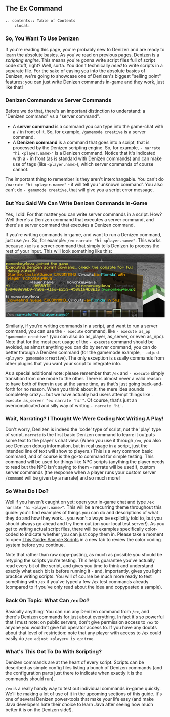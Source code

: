 The Ex Command
--------------

```eval_rst
.. contents:: Table of Contents
    :local:
```

### So, You Want To Use Denizen

If you're reading this page, you're probably new to Denizen and are ready to learn the absolute basics. As you've read on previous pages, Denizen is a *scripting engine*. This means you're gonna write script files full of script code stuff, right? Well, sorta. You don't technically *need* to write scripts in a separate file. For the sake of easing you into the absolute basics of Denizen, we're going to showcase one of Denizen's biggest "selling point" features: you can just write Denizen commands in-game and they work, just like that!

### Denizen Commands vs Server Commands

Before we do that, there's an important distinction to understand: a "Denizen command" vs a "server command".

- A **server command** is a command you can type into the game-chat with a `/` in front of it. So, for example, `/gamemode creative` is a server command.
- A **Denizen command** is a command that goes into a script, that is processed by the Denizen scripting engine. So, for example, `- narrate "hi <player.name>"` is a Denizen command. Notice that it's indicated with a `-` in front (as is standard with Denizen commands) and can make use of tags (like `<player.name>`), which server commands of course cannot.

The important thing to remember is they aren't interchangable. You can't do `/narrate "hi <player.name>"` - it will tell you 'unknown command'. You also can't do `- gamemode creative`, that will give you a script error message.

### But You Said We Can Write Denizen Commands In-Game

Yes, I did! For that matter you can write server commands in a script. How? Well there's a Denizen command that executes a server command, and there's a server command that executes a Denizen command.

If you're writing commands in-game, and want to run a Denizen command, just use `/ex`. So, for example: `/ex narrate "hi <player.name>"`. This works because `/ex` is a server command that simply tells Denizen to process the rest of your input. This will look something like this:
![](images/excommandnarrate.png)

Similarly, if you're writing commands in a script, and want to run a server command, you can use the `- execute` command, like `- execute as_op "gamemode creative"` <span class="parens">(you can also do as_player, as_server, or even as_npc)</span>. Note that for the most part usage of the `- execute` command should be avoided, as almost anything you can do by server command, you can do better through a Denizen command <span class="parens">(for the gamemode example, `- adjust <player> gamemode:creative`)</span>. The only exception is usually commands from other plugins that you want your script to integrate into.

As a special additional note: please remember that `/ex` and `- execute` simply transition from one mode to the other. There is almost never a valid reason to have both of them in use at the same time, as that's just going back-and-forth for no reason. When you think about it, the mere idea sounds completely crazy... but we have actually had users attempt things like `- execute as_server "ex narrate 'hi'"`. Of course, that's just an overcomplicated and silly way of writing `- narrate 'hi'`.

### Wait, Narrating? I Thought We Were Coding Not Writing A Play!

Don't worry, Denizen is indeed the 'code' type of script, not the 'play' type of script. `narrate` is the first basic Denizen command to learn: it outputs some text to the player's chat view. <span class="parens">(When you use it through `/ex`, you also see Denizen debug information, but in real usage in a script, just the intended line of text will show to players.)</span> This is a very common basic command, and of course is the go-to command for simple testing. This command will be used for things like NPC scripts <span class="parens">(anything the player needs to read but the NPC isn't saying to them - narrate will be used!)</span>, custom server commands <span class="parens">(the response when a player runs your custom server `/command` will be given by a narrate)</span> and so much more!

### So What Do I Do?

Well if you haven't caught on yet: open your in-game chat and type `/ex narrate "hi <player.name>"`. This will be a recurring theme throughout this guide: you'll find examples of things you can do and descriptions of what they do and how they work... you won't always be explicitly told to, but you should always go ahead and try them out (on your local test server!). As you get to writing actual script files, there will be examples specifically color-coded to indicate whether you can just copy them in. Please take a moment to open [This Guide: Sample Scripts](/guides/this-guide/sample-scripts) in a new tab to review the color coding system before you continue.

Note that rather than raw copy-pasting, as much as possible you should be retyping the scripts you're testing. This helps guarantee you've actually read every bit of the script, and gives you time to think and understand exactly what each bit is before running it - and, importantly, gives you light practice writing scripts. You will of course be much more ready to test something with `/ex` if you've typed a few `/ex` test commands already (compared to if you've only read about the idea and copypasted a sample).

### Back On Topic: What Can `/ex` Do?

Basically anything! You can run any Denizen command from `/ex`, and there's Denizen commands for just about everything. In fact it's so powerful that I must note: on public servers, don't give permission access to `/ex` to anyone you wouldn't give full operator access to. If you have any doubts about that level of restriction: note that any player with access to `/ex` could easily do `/ex adjust <player> is_op:true`.

### What's This Got To Do With Scripting?

Denizen commands are at the heart of every script. Scripts can be described as simple config files listing a bunch of Denizen commands <span class="parens">(and the configuration parts just there to indicate when exactly it is the commands should run)</span>.

`/ex` is a really handy way to test out individual commands in-game quickly. We'll be making a lot of use of it in the upcoming sections of this guide. It's one of several Denizen power-tools that make your life easy <span class="parens">(and make Java developers hate their choice to learn Java after seeing how much better it is on the Denizen side!)</span>.
